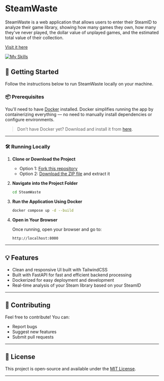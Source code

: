 # SteamWaste
SteamWaste is a web application that allows users to enter their SteamID to analyze their game library, showing how many games they own, how many they've never played, the dollar value of unplayed games, and the estimated total value of their collection.

[Visit it here](https://steamwaste.onrender.com)

[![My Skills](https://skillicons.dev/icons?i=docker,html,css,tailwind,python,fastapi)]()

## 🚀 Getting Started

Follow the instructions below to run SteamWaste locally on your machine.

### 📦 Prerequisites

You'll need to have [Docker](https://www.docker.com/) installed. Docker simplifies running the app by containerizing everything — no need to manually install dependencies or configure environments.

> Don’t have Docker yet? Download and install it from [here](https://www.docker.com/).

---

### 🛠️ Running Locally

1. **Clone or Download the Project**

   * Option 1: [Fork this repository](https://github.com/Gustavo2022003/SteamWaste/fork)
   * Option 2: [Download the ZIP file](https://github.com/Gustavo2022003/SteamWaste/archive/refs/heads/main.zip) and extract it

2. **Navigate into the Project Folder**

   ```bash
   cd SteamWaste
   ```

3. **Run the Application Using Docker**

   ```bash
   docker compose up -d --build
   ```

4. **Open in Your Browser**

   Once running, open your browser and go to:

   ```
   http://localhost:8000
   ```

---

## 💡 Features

* Clean and responsive UI built with TailwindCSS
* Built with FastAPI for fast and efficient backend processing
* Dockerized for easy deployment and development
* Real-time analysis of your Steam library based on your SteamID

---


## 🤝 Contributing

Feel free to contribute! You can:

* Report bugs
* Suggest new features
* Submit pull requests

---

## 📄 License

This project is open-source and available under the [MIT License](LICENSE).

---
